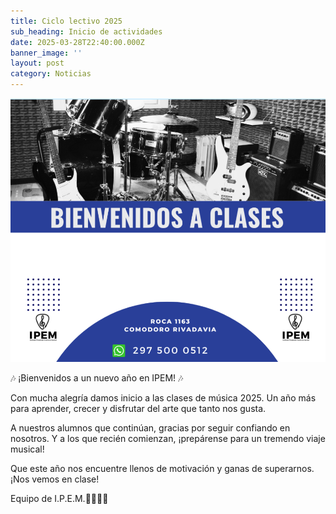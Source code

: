 ```yaml
---
title: Ciclo lectivo 2025
sub_heading: Inicio de actividades
date: 2025-03-28T22:40:00.000Z
banner_image: ''
layout: post
category: Noticias
---
```


![](/img/bienvenidos%20a%20clases.png)

🎶 ¡Bienvenidos a un nuevo año en IPEM! 🎶

Con mucha alegría damos inicio a las clases de música 2025. Un año más para aprender, crecer y disfrutar del arte que tanto nos gusta.

A nuestros alumnos que continúan, gracias por seguir confiando en nosotros. Y a los que recién comienzan, ¡prepárense para un tremendo viaje musical!

Que este año nos encuentre llenos de motivación y ganas de superarnos. ¡Nos vemos en clase!

Equipo de I.P.E.M.🎸🥁🎹🎤
